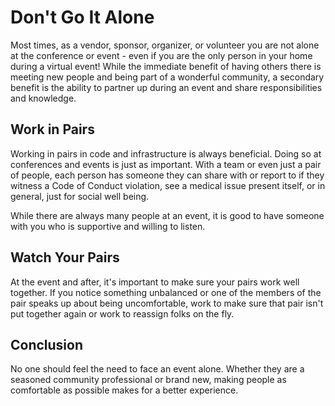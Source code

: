 # Don't Go It Alone

Most times, as a vendor, sponsor, organizer, or volunteer you are not alone at the conference or event - even if you are the only person in your home during a virtual event! While the immediate benefit of having others there is meeting new people and being part of a wonderful community, a secondary benefit is the ability to partner up during an event and share responsibilities and knowledge.

## Work in Pairs

Working in pairs in code and infrastructure is always beneficial. Doing so at conferences and events is just as important. With a team or even just a pair of people, each person has someone they can share with or report to if they witness a Code of Conduct violation, see a medical issue present itself, or in general, just for social well being.

While there are always many people at an event, it is good to have someone with you who is supportive and willing to listen.

## Watch Your Pairs

At the event and after, it's important to make sure your pairs work well together. If you notice something unbalanced or one of the members of the pair speaks up about being uncomfortable, work to make sure that pair isn't put together again or work to reassign folks on the fly.

## Conclusion

No one should feel the need to face an event alone. Whether they are a seasoned community professional or brand new, making people as comfortable as possible makes for a better experience.
